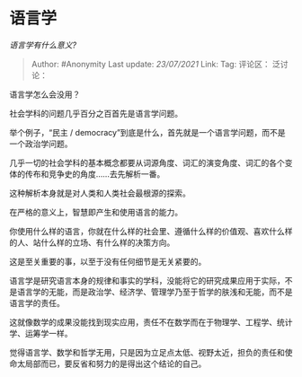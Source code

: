 # 语言学
*语言学有什么意义?*

> Author: #Anonymity
> Last update: *23/07/2021*
> Link:
> Tag:
> 评论区：
> 泛讨论：

语言学怎么会没用？

社会学科的问题几乎百分之百首先是语言学问题。

举个例子，“民主 / democracy”到底是什么，首先就是一个语言学问题，而不是一个政治学问题。

几乎一切的社会学科的基本概念都要从词源角度、词汇的演变角度、词汇的各个变体的传布和竞争史的角度……去先解析一番。

这种解析本身就是对人类和人类社会最根源的探索。

在严格的意义上，智慧即产生和使用语言的能力。

你使用什么样的语言，你就在什么样的社会里、遵循什么样的价值观、喜欢什么样的人、站什么样的立场、有什么样的决策方向。

这是至关重要的事，以至于没有任何细节是无关紧要的。

语言学是研究语言本身的规律和事实的学科，没能将它的研究成果应用于实际，不是语言学的无能，而是政治学、经济学、管理学乃至于哲学的肤浅和无能，而不是语言学的责任。

这就像数学的成果没能找到现实应用，责任不在数学而在于物理学、工程学、统计学、运筹学一样。

觉得语言学、数学和哲学无用，只是因为立足点太低、视野太近，担负的责任和使命太局部而已，要反省和努力的是得出这个结论的自己。
